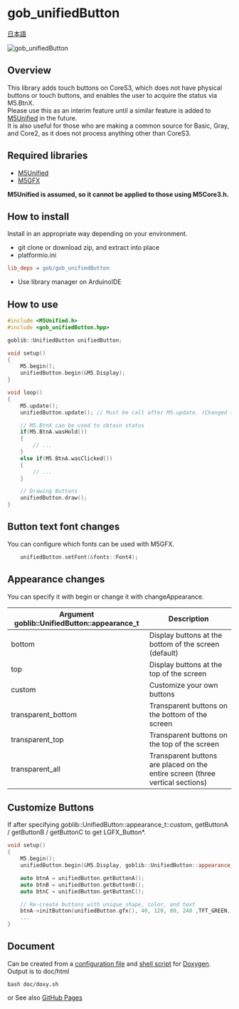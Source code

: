 # gob_unifiedButton

[日本語](https://github.com/GOB52/gob_unifiedButton/blob/master/README.ja.md)

![gob_unifiedButton](https://github.com/GOB52/gob_unifiedButton/assets/26270227/590cde0d-f4b6-4fe6-8cae-e25d27b32f8b)

## Overview
This library adds touch buttons on CoreS3, which does not have physical buttons or touch buttons, and enables the user to acquire the status via M5.BtnX.  
Please use this as an interim feature until a similar feature is added to [M5Unified](https://github.com/m5stack/M5Unified) in the future.  
It is also useful for those who are making a common source for Basic, Gray, and Core2, as it does not process anything other than CoreS3.

## Required libraries
* [M5Unified](https://github.com/m5stack/M5Unified)
* [M5GFX](https://github.com/m5stack/M5GFX)

**M5Unified is assumed, so it cannot be applied to those using M5Core3.h.**

## How to install
Install in an appropriate way depending on your environment.
* git clone or download zip, and extract into place
* platformio.ini
```ini
lib_deps = gob/gob_unifiedButton
```
* Use library manager on ArduinoIDE

## How to use
```cpp
#include <M5Unified.h>
#include <gob_unifiedButton.hpp>

goblib::UnifiedButton unifiedButton;

void setup()
{
    M5.begin();
    unifiedButton.begin(&M5.Display);
}

void loop()
{
    M5.update();
    unifiedButton.update(); // Must be call after M5.update. (Changed to call after M5.update() since 0.1.0)

    // M5.BtnX can be used to obtain status
    if(M5.BtnA.wasHold())
    {
        // ...
    }
    else if(M5.BtnA.wasClicked())
    {
        // ...
    }

    // Drawing Buttons
    unifiedButton.draw();
}
```
## Button text font changes
You can configure which fonts can be used with M5GFX.
```cpp
    unifiedButton.setFont(&fonts::Font4);
```

## Appearance changes
You can specify it with begin or change it with changeAppearance.

|Argument goblib::UnifiedButton::appearance\_t|Description|
|---|---|
|bottom| Display buttons at the bottom of the screen (default)|
|top|Display buttons at the top of the screen|
|custom|Customize your own buttons|
|transparent\_bottom|Transparent buttons on the bottom of the screen|
|transparent\_top|Transparent buttons on the top of the screen|
|transparent_all|Transparent buttons are placed on the entire screen (three vertical sections)|

## Customize Buttons
If after specifying goblib::UnifiedButton::appearance\_t::custom,
getButtonA / getButtonB / getButtonC to get LGFX_Button\*.

```cpp
void setup()
{
    M5.begin();
    unifiedButton.begin(&M5.Display, goblib::UnifiedButton::appearance_t::custom);

    auto btnA = unifiedButton.getButtonA();
    auto btnB = unifiedButton.getButtonB();
    auto btnC = unifiedButton.getButtonC();

    // Re-create buttons with unique shape, color, and text
    btnA->initButton(unifiedButton.gfx(), 40, 120, 80, 240 ,TFT_GREEN, TFT_BLUE, TFT_WHITE, "[A]");
    ...
}
```

## Document
Can be created from a [configuration file](doc/Doxyfile) and [shell script](doc/doxy.sh) for [Doxygen](https://www.doxygen.nl/).  
Output is to doc/html
```
bash doc/doxy.sh
```
or
See also [GitHub Pages](https://gob52.github.io/gob_unifiedButton/annotated.html)
